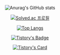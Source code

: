 <div align=center>
  
![Anurag's GitHub stats](https://github-readme-stats.vercel.app/api?username=imsmile2000&show_icons=true)

[![Solved.ac
프로필](http://mazassumnida.wtf/api/v2/generate_badge?boj=imsmile2000)](https://solved.ac/imsmile2000)

[![Top Langs](https://github-readme-stats.vercel.app/api/top-langs/?username=imsmile2000)](https://github.com/imsmile2000/github-readme-stats)

[![Tistory's Badge](https://github-readme-tistory-card.vercel.app/api/badge?name={imsmile2000}&theme={blue})](https://github.com/loosie/github-readme-tistory-card)
 
[![Tistory's Card](https://github-readme-tistory-card.vercel.app/api?name={imsmile2000}&postId={insert_postId})](https://github.com/loosie/github-readme-tistory-card)

</div>
